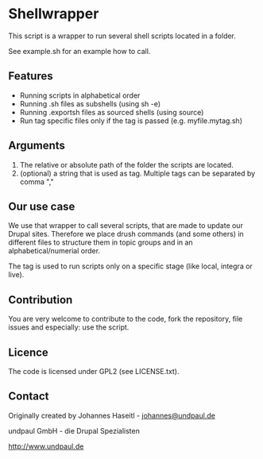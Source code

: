 Shellwrapper
============

This script is a wrapper to run several shell scripts located in a folder.

See example.sh for an example how to call.

Features
--------

- Running scripts in alphabetical order
- Running .sh files as subshells (using sh -e)
- Running .exportsh files as sourced shells (using source)
- Run tag specific files only if the tag is passed (e.g. myfile.mytag.sh)

Arguments
---------

1. The relative or absolute path of the folder the scripts are located.
2. (optional) a string that is used as tag. Multiple tags can be separated by
   comma ","

Our use case
------------

We use that wrapper to call several scripts, that are made to update our Drupal
sites. Therefore we place drush commands (and some others) in different files
to structure them in topic groups and in an alphabetical/numerial order.

The tag is used to run scripts only on a specific stage (like local, integra or
live).

Contribution
------------

You are very welcome to contribute to the code, fork the repository, file
issues and especially: use the script.

Licence
-------

The code is licensed under GPL2 (see LICENSE.txt).

Contact
-------

Originally created by Johannes Haseitl - johannes@undpaul.de

undpaul GmbH - die Drupal Spezialisten

http://www.undpaul.de
